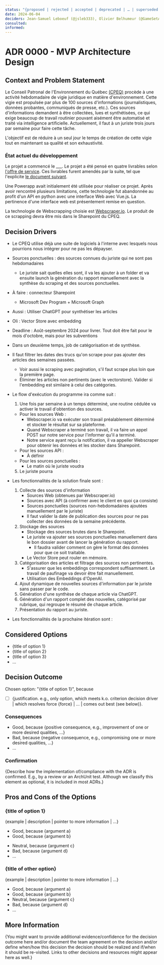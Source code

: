 ```yaml
---
status: "{proposed | rejected | accepted | deprecated | … | superseded by [ADR-0005](0005-example.md)}"
date: 2024-06-04
deciders: Jean-Samuel Leboeuf (@jsleb333), Olivier Belhumeur (@GameSetAndMatch), Emile Turcotte (@emileturcotte)
consulted: 
informed: 
---
```

# ADR 0000 - MVP Architecture Design

## Context and Problem Statement
Le Conseil Patronal de l'Environnement du Québec [(CPEQ)](https://www.cpeq.org/fr/) procède à une activité hebdomadaire de vigie juridique en matière d'environnement. Cette vigie est propulsée par plus de 100 sources d'informations (journalistiques, données probantes, communiqués de presse, etc.). Ces sources d'informations demandent à être collectées, lues et synthétisées, ce qui exige beaucoup de travail routinier pouvant aisément être automatisé et traité via intelligence artificielle. Actuellement, il faut à un juriste trois jours par semaine pour faire cette tâche.

L'objectif est de réduire à un seul jour le temps de création de cette vigie tout en maintenant sa qualité et son exhaustivité.

### État actuel du développement
Le projet a commencé le ___.
Le projet a été pensé en quatre livrables selon [l'offre de service](https://drive.google.com/file/d/1CXcWgHzNSVqqh-7YNDEFkvVNWOD3L7zY/view?usp=drive_link). Ces livrables furent amendés par la suite, tel que l'explicite [le document suivant](https://docs.google.com/document/d/1MWF9x4-uGAP0Mth6wslMwZEJ7uKoYREk1f1EagN3_xc/edit?pli=1). 

Une Powerapp avait initialement été utilisée pour réaliser ce projet. Après avoir rencontré plusieurs limitations, cette technologie fut abandonnée au profit d'un API en python avec une interface Web avec Vue.js. La pertinence d'une interface web est présentement remise en question.

La technologie de Webscrapping choisie est [Webscraper.io](https://webscraper.io). Le produit de ce scrapping devra être mis dans le Sharepoint du CPEQ.

## Decision Drivers

* Le CPEQ utilise déjà une suite de logiciels à l'interne avec lesquels nous pourrions nous intégrer pour ne pas les dépayser.

* Sources ponctuelles : des sources connues du juriste qui ne sont pas hebdomadaires
  * Le juriste sait quelles elles sont, il va les ajouter à un folder et va ensuite launch la génération du rapport manuellement avec la synthèse du scraping et des sources ponctuelles.

* À faire : connecteur Sharepoint
  * Microsoft Dev Program + Microsoft Graph
* Aussi : Utiliser ChatGPT pour synthétiser les articles
* Oli : Vector Store avec embedding

* Deadline : Août-septembre 2024 pour livrer. Tout doit être fait pour le mois d'octobre, mais pour les subventions 
  
* Dans un deuxième temps, job de catégorisation et de synthèse.
* Il faut filtrer les dates des trucs qu'on scrape pour pas ajouter des articles des semaines passées.
  * Voir aussi le scraping avec pagination, s'il faut scrape plus loin que la première page.
  * Éliminer les articles non pertinents (avec le vectorstore). Valider si l'embedding est similaire à celui des catégories.

* Le flow d'exécution du programme ira comme suit :
  1. Une fois par semaine à un temps déterminé, une routine cédulée va activer le travail d'obtention des sources.
    * Pour les sources Web :
      - Webscraper.io va exécuter son travail préalablement déterminé et stocker le résultat sur sa plateforme.
      - Quand Webscraper a terminé son travail, il va faire un appel POST sur notre service pour l'informer qu'il a terminé.
      - Notre service ayant reçu la notification, il va appeller Webscraper pour obtenir les données et les stocker dans Sharepoint.
    * Pour les sources API : 
      - À définir
    * Pour les sources ponctuelles :
      - Le matin où le juriste voudra 
  5. Le juriste pourra

* Les fonctionnalités de la solution finale sont :
  1. Collecte des sources d'information
     * Sources Web (obtenues par Webscraper.io)
     * Sources avec API (à confirmer avec le client en quoi ça consiste)
     * Sources ponctuelles (sources non-hebdomadaires ajoutées manuellement par le juriste)
     * Il faut valider la date de publication des sources pour ne pas collecter des données de la semaine précédente.
  2. Stockage des sources
     * Stockage des sources brutes dans le Sharepoint.
     * Le juriste va ajouter ses sources ponctuelles manuellement dans le bon dossier avant de lancer la génération du rapport.
       * Il faudra valider comment on gère le format des données pour que ce soit traitable.
     * Le Vector Store peut rouler en mémoire.
  3. Catégorisation des articles et filtrage des sources non pertinentes.
     * S'assurer que les embeddings correspondent suffisamment. Le travail de paufinage va devoir être fait manuellement.
     * Utilisation des Embeddings d'OpenAI.
  6. Ajout dynamique de nouvelles sources d'information par le juriste sans passer par le code.
  7. Génération d'une synthèse de chaque article via ChatGPT.
  8. Génération d'un rapport complet des nouvelles, catégorisé par rubrique, qui regroupe le résumé de chaque article.
  9. Présentation du rapport au juriste.
  
* Les fonctionnalités de la prochaine itération sont : 

## Considered Options

* {title of option 1}
* {title of option 2}
* {title of option 3}
* … <!-- numbers of options can vary -->

## Decision Outcome

Chosen option: "{title of option 1}", because
  * [ ] {justification. e.g., only option, which meets k.o. criterion decision driver | which resolves force {force} | … | comes out best (see below)}.

<!-- This is an optional element. Feel free to remove. -->
### Consequences

* Good, because {positive consequence, e.g., improvement of one or more desired qualities, …}
* Bad, because {negative consequence, e.g., compromising one or more desired qualities, …}
* … <!-- numbers of consequences can vary -->

<!-- This is an optional element. Feel free to remove. -->
### Confirmation

{Describe how the implementation of/compliance with the ADR is confirmed. E.g., by a review or an ArchUnit test.
 Although we classify this element as optional, it is included in most ADRs.}

<!-- This is an optional element. Feel free to remove. -->
## Pros and Cons of the Options

### {title of option 1}

<!-- This is an optional element. Feel free to remove. -->
{example | description | pointer to more information | …}

* Good, because {argument a}
* Good, because {argument b}
<!-- use "neutral" if the given argument weights neither for good nor bad -->
* Neutral, because {argument c}
* Bad, because {argument d}
* … <!-- numbers of pros and cons can vary -->

### {title of other option}

{example | description | pointer to more information | …}

* Good, because {argument a}
* Good, because {argument b}
* Neutral, because {argument c}
* Bad, because {argument d}
* …

<!-- This is an optional element. Feel free to remove. -->
## More Information

{You might want to provide additional evidence/confidence for the decision outcome here and/or
 document the team agreement on the decision and/or
 define when/how this decision the decision should be realized and if/when it should be re-visited.
Links to other decisions and resources might appear here as well.}

